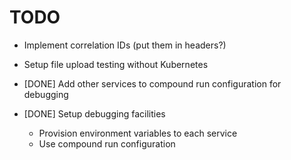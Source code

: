 # TODO

 - Implement correlation IDs (put them in headers?)
 - Setup file upload testing without Kubernetes
 
 - [DONE] Add other services to compound run configuration for debugging
 - [DONE] Setup debugging facilities
    - Provision environment variables to each service
    - Use compound run configuration
